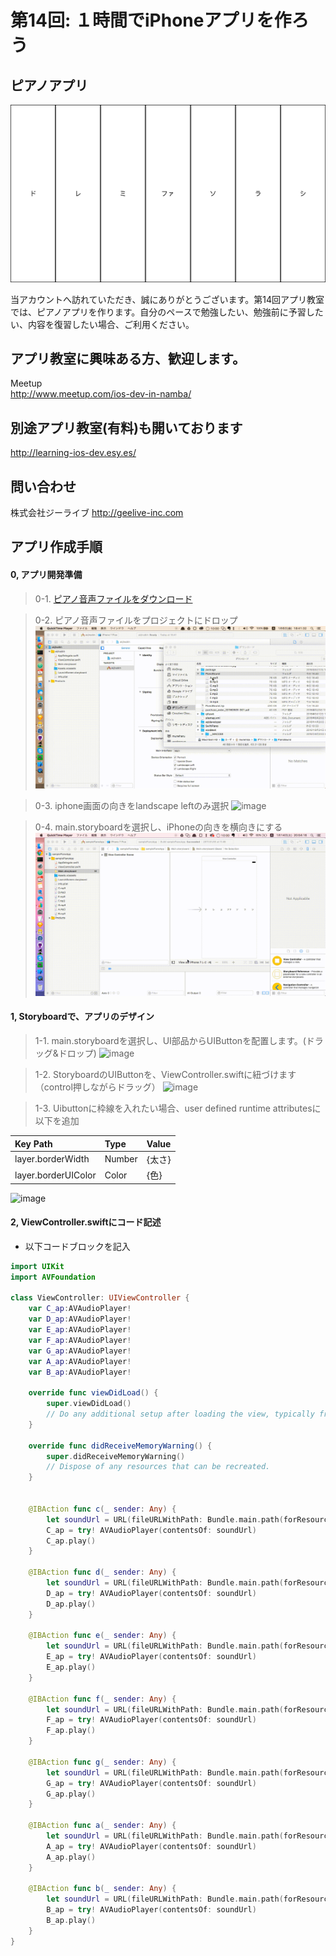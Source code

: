 # 第14回: １時間でiPhoneアプリを作ろう
## ピアノアプリ

  <div style="text-align:center"><img src ="https://github.com/iosClassForBeginner/samplePianoApp/blob/master/Assets/sample.png" /></div>
  
  当アカウントへ訪れていただき、誠にありがとうございます。第14回アプリ教室では、ピアノアプリを作ります。自分のペースで勉強したい、勉強前に予習したい、内容を復習したい場合、ご利用ください。
  
## アプリ教室に興味ある方、歓迎します。  
  Meetup  
  http://www.meetup.com/ios-dev-in-namba/
  
## 別途アプリ教室(有料)も開いております  
  http://learning-ios-dev.esy.es/  

## 問い合わせ
  株式会社ジーライブ
  http://geelive-inc.com  

## アプリ作成手順

#### 0, アプリ開発準備
> 0-1. [ピアノ音声ファイルをダウンロード](https://github.com/iosClassForBeginner/samplePianoApp/raw/master/Assets/PianoSound.zip)

> 0-2. ピアノ音声ファイルをプロジェクトにドロップ
![image](https://github.com/iosClassForBeginner/samplePianoApp/blob/master/Assets/file_drop.gif)

> 0-3. iphone画面の向きをlandscape leftのみ選択
![image](https://github.com/iosClassForBeginner/samplePianoApp/blob/master/Assets/direction_screen.gif)

> 0-4. main.storyboardを選択し、iPhoneの向きを横向きにする
![image](https://github.com/iosClassForBeginner/samplePianoApp/blob/master/Assets/change_direction_storyboard.gif)

#### 1, Storyboardで、アプリのデザイン
> 1-1. main.storyboardを選択し、UI部品からUIButtonを配置します。(ドラッグ&ドロップ)
![image](https://github.com/iosClassForBeginner/samplePianoApp/blob/master/Assets/set_button.gif)

> 1-2. StoryboardのUIButtonを、ViewController.swiftに紐づけます（control押しながらドラッグ）
![image](https://github.com/iosClassForBeginner/samplePianoApp/blob/master/Assets/tying_button_action.gif)

> 1-3. Uibuttonに枠線を入れたい場合、user defined runtime attributesに以下を追加

| Key Path | Type | Value |
|:-----------|:-----------|:------------|
|layer.borderWidth|Number|{太さ}|
|layer.borderUIColor|Color|{色}|

![image](https://github.com/iosClassForBeginner/samplePianoApp/blob/master/Assets/adding_border.gif)

#### 2, ViewController.swiftにコード記述
- 以下コードブロックを記入
  
```Swift
import UIKit
import AVFoundation

class ViewController: UIViewController {
    var C_ap:AVAudioPlayer!
    var D_ap:AVAudioPlayer!
    var E_ap:AVAudioPlayer!
    var F_ap:AVAudioPlayer!
    var G_ap:AVAudioPlayer!
    var A_ap:AVAudioPlayer!
    var B_ap:AVAudioPlayer!

    override func viewDidLoad() {
        super.viewDidLoad()
        // Do any additional setup after loading the view, typically from a nib.
    }

    override func didReceiveMemoryWarning() {
        super.didReceiveMemoryWarning()
        // Dispose of any resources that can be recreated.
    }


    @IBAction func c(_ sender: Any) {
        let soundUrl = URL(fileURLWithPath: Bundle.main.path(forResource: "C", ofType: "mp3")!)
        C_ap = try! AVAudioPlayer(contentsOf: soundUrl)
        C_ap.play()
    }

    @IBAction func d(_ sender: Any) {
        let soundUrl = URL(fileURLWithPath: Bundle.main.path(forResource: "D", ofType: "mp3")!)
        D_ap = try! AVAudioPlayer(contentsOf: soundUrl)
        D_ap.play()
    }

    @IBAction func e(_ sender: Any) {
        let soundUrl = URL(fileURLWithPath: Bundle.main.path(forResource: "E", ofType: "mp3")!)
        E_ap = try! AVAudioPlayer(contentsOf: soundUrl)
        E_ap.play()
    }

    @IBAction func f(_ sender: Any) {
        let soundUrl = URL(fileURLWithPath: Bundle.main.path(forResource: "F", ofType: "mp3")!)
        F_ap = try! AVAudioPlayer(contentsOf: soundUrl)
        F_ap.play()
    }

    @IBAction func g(_ sender: Any) {
        let soundUrl = URL(fileURLWithPath: Bundle.main.path(forResource: "G", ofType: "mp3")!)
        G_ap = try! AVAudioPlayer(contentsOf: soundUrl)
        G_ap.play()
    }

    @IBAction func a(_ sender: Any) {
        let soundUrl = URL(fileURLWithPath: Bundle.main.path(forResource: "A", ofType: "mp3")!)
        A_ap = try! AVAudioPlayer(contentsOf: soundUrl)
        A_ap.play()
    }

    @IBAction func b(_ sender: Any) {
        let soundUrl = URL(fileURLWithPath: Bundle.main.path(forResource: "B", ofType: "mp3")!)
        B_ap = try! AVAudioPlayer(contentsOf: soundUrl)
        B_ap.play()
    }
}
```
